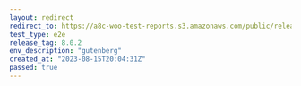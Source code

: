 ```yaml
---
layout: redirect
redirect_to: https://a8c-woo-test-reports.s3.amazonaws.com/public/release/8.0.2/gutenberg/e2e/index.html
test_type: e2e
release_tag: 8.0.2
env_description: "gutenberg"
created_at: "2023-08-15T20:04:31Z"
passed: true
---
```

